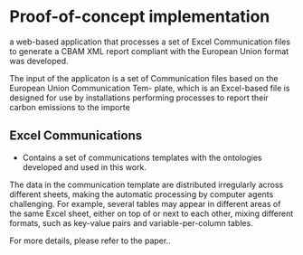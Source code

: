 # Proof-of-concept implementation

a web-based application that processes a set of Excel Communication files to generate a CBAM XML report compliant with the
European Union format was developed. 

The input of the applicaton is a set of Communication files based on the European Union Communication Tem-
plate, which is an Excel-based file is designed for use by installations performing processes to report their carbon
emissions to the importe

## Excel Communications

- Contains a set of communications templates with the ontologies developed and used in this work.

The data in the communication template are distributed irregularly across different sheets, making the automatic processing by computer agents challenging. For example, several tables may appear in different areas of the same Excel sheet, either on top of or next to each other, mixing different formats, such as key-value pairs and variable-per-column tables.

For more details, please refer to the paper..